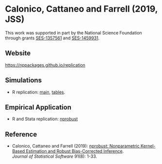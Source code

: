 # Calonico, Cattaneo and Farrell (2019, JSS)

This work was supported in part by the National Science Foundation through grants [SES-1357561](https://www.nsf.gov/awardsearch/showAward?AWD_ID=1357561) and [SES-1459931](https://www.nsf.gov/awardsearch/showAward?AWD_ID=1459931).

## Website

https://nppackages.github.io/replication

## Simulations

- R replication: [main](CCF_2019_JSS_simuls.R), [tables](CCF_2019_JSS_tables.R).

## Empirical Application

- R and Stata replication: [nprobust](https://github.com/nppackages/nprobust)


## Reference

- Calonico, Cattaneo and Farrell (2019): [nprobust: Nonparametric Kernel-Based Estimation and Robust Bias-Corrected Inference](https://nppackages.github.io/references/Calonico-Cattaneo-Farrell_2019_JSS.pdf).<br>
_Journal of Statistical Software_ 91(8): 1-33.

<br><br>

